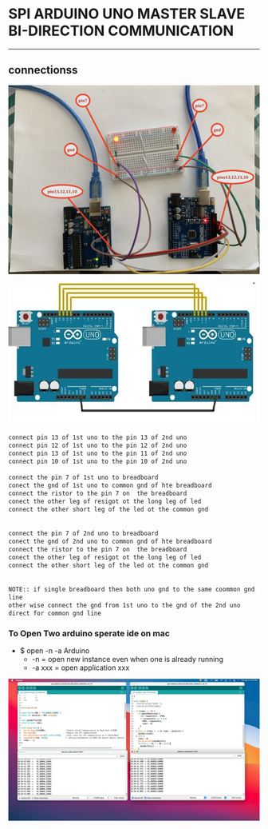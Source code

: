 # SPI ARDUINO UNO MASTER SLAVE BI-DIRECTION COMMUNICATION 

---

## connectionss 

![img](https://github.com/adarshkumarsingh83/arduino/blob/master/APPLICATION/spi-uno-master-slave-string-bidirection-communication/image/connections.JPG)


![img](https://github.com/adarshkumarsingh83/arduino/blob/master/APPLICATION/spi-uno-master-slave-string-bidirection-communication/image/spi-arduino-uno-connections.jpg)

```
connect pin 13 of 1st uno to the pin 13 of 2nd uno 
connect pin 12 of 1st uno to the pin 12 of 2nd uno 
connect pin 13 of 1st uno to the pin 11 of 2nd uno 
connect pin 10 of 1st uno to the pin 10 of 2nd uno 

connect the pin 7 of 1st uno to breadboard 
conect the gnd of 1st uno to common gnd of hte breadboard 
connect the ristor to the pin 7 on  the breadboard 
conect the other leg of resigot ot the long leg of led 
connect the other short leg of the led ot the common gnd 


connect the pin 7 of 2nd uno to breadboard 
conect the gnd of 2nd uno to common gnd of hte breadboard 
connect the ristor to the pin 7 on  the breadboard 
conect the other leg of resigot ot the long leg of led 
connect the other short leg of the led ot the common gnd 


NOTE:: if single breadboard then both uno gnd to the same coommon gnd line 
other wise connect the gnd from 1st uno to the gnd of the 2nd uno direct for common gnd line 
```


### To Open Two arduino sperate ide on mac
* $ open -n -a Arduino
	* -n = open new instance even when one is already running
	* -a xxx = open application xxx

![img](https://github.com/adarshkumarsingh83/arduino/blob/master/APPLICATION/spi-uno-master-slave-string-bidirection-communication/image/serial-monitors.png)